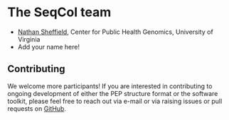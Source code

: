 # The SeqCol team

<ul>
<li><a href="http://databio.org">Nathan Sheffield</a>, Center for Public Health Genomics, University of Virginia</li>
<li>Add your name here!</li>

</ul>


## Contributing

We welcome more participants! If you are interested in contributing to ongoing development of either the PEP structure format or the software toolkit, please feel free to reach out via e-mail or via raising issues or pull requests on <a href="http://github.com/refgenie">GitHub</a>.
